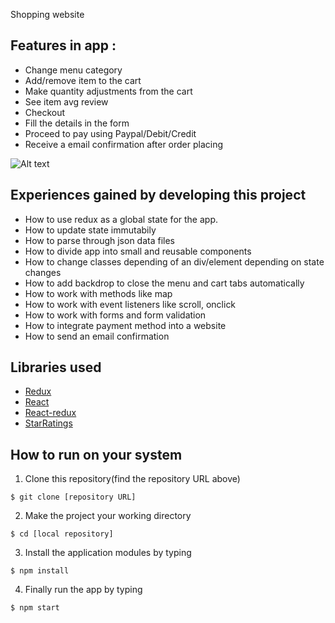 Shopping website

## Features in app :
  - Change menu category 
  - Add/remove item to the cart
  - Make quantity adjustments from the cart 
  - See item avg review
  - Checkout
  - Fill the details in the form
  - Proceed to pay using Paypal/Debit/Credit
  - Receive a email confirmation after order placing

![Alt text](./src/media/shopping_cart_screenshot.png?raw=true "shopping_cart_screenshot")

## Experiences gained by developing this project 
  - How to use redux as a global state for the app.
  - How to update state immutabily
  - How to parse through json data files 
  - How to divide app into small and reusable components
  - How to change classes depending of an div/element depending on state changes
  - How to add backdrop to close the menu and cart tabs automatically
  - How to work with methods like map 
  - How to work with event listeners like scroll, onclick
  - How to work with forms and form validation 
  - How to integrate payment method into a website
  - How to send an email confirmation 
  
## Libraries used 
  - [Redux](https://redux.js.org/)
  - [React](https://github.com/facebook/react)
  - [React-redux](https://github.com/reduxjs/react-redux)
  - [StarRatings](https://github.com/ekeric13/react-star-ratings)


## How to run on your system 
1. Clone this repository(find the repository URL above)
  
  `$ git clone [repository URL]`
  
2. Make the project your working directory 
  
  `$ cd [local repository]`
  
3. Install the application modules by typing 
  
  `$ npm install`
  
4. Finally run the app by typing
  
  `$ npm start`
